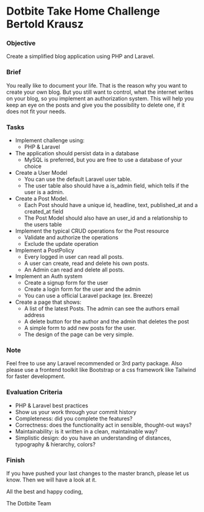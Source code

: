 # Dotbite Take Home Challenge Bertold Krausz

### Objective

Create a simplified blog application using PHP and Laravel.

### Brief

You really like to document your life. That is the reason why you want to create your own blog.
But you still want to control, what the internet writes on your blog, so you implement an authorization system. This will help you keep an eye on the posts and give you the possibility to delete one, if it does not fit your needs.

### Tasks

- Implement challenge using:
    - PHP & Laravel
- The application should persist data in a database
    - MySQL is preferred, but you are free to use a database of your choice
- Create a User Model
    - You can use the default Laravel user table.
    - The user table also should have a is_admin field, which tells if the user is a admin.
- Create a Post Model.
    - Each Post should have a unique id, headline, text, published_at and a created_at field
    - The Post Model should also have an user_id and a relationship to the users table
- Implement the typical CRUD operations for the Post resource
    - Validate and authorize the operations
    - Exclude the update operation
- Implement a PostPolicy 
    - Every logged in user can read all posts.
    - A user can create, read and delete his own posts.
    - An Admin can read and delete all posts.
- Implement an Auth system
    - Create a signup form for the user
    - Create a login form for the user and the admin
    - You can use a official Laravel package (ex. Breeze)
- Create a page that shows:
    - A list of the latest Posts. The admin can see the authors email address
    - A delete button for the author and the admin that deletes the post
    - A simple form to add new posts for the user.
    - The design of the page can be very simple. 

### Note

Feel free to use any Laravel recommended or 3rd party package.
Also please use a frontend toolkit like Bootstrap or a css framework like Tailwind for faster development.

### Evaluation Criteria

- PHP & Laravel best practices
- Show us your work through your commit history
- Completeness: did you complete the features?
- Correctness: does the functionality act in sensible, thought-out ways?
- Maintainability: is it written in a clean, maintainable way?
- Simplistic design: do you have an understanding of distances, typography & hierarchy, colors?

### Finish

If you have pushed your last changes to the master branch, please let us know. 
Then we will have a look at it.

All the best and happy coding,

The Dotbite Team
